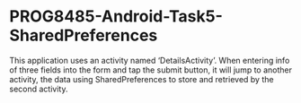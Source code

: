 # PROG8485-Android-Task5-SharedPreferences
This application uses an activity named ‘DetailsActivity’. When entering info of three fields into the form and tap the submit button, it will jump to another activity, the data using SharedPreferences to store and retrieved by the second activity.
